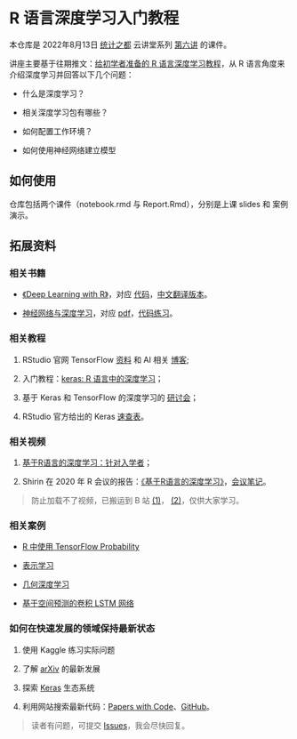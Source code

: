 # R 语言深度学习入门教程

本仓库是 2022年8月13日 [统计之都](https://github.com/cosname) 云讲堂系列 [第六讲](https://mp.weixin.qq.com/s/C3wBiofESC5P-ATupG73xA) 的课件。

讲座主要基于往期推文：[给初学者准备的 R 语言深度学习教程](https://mp.weixin.qq.com/s/Ms89sMFB1LEkks-Pc2y8ug)，从 R 语言角度来介绍深度学习并回答以下几个问题：

- 什么是深度学习？

- 相关深度学习包有哪些？

- 如何配置工作环境？

- 如何使用神经网络建立模型

## 如何使用

仓库包括两个课件（notebook.rmd 与 Report.Rmd），分别是上课 slides 和 案例演示。

## 拓展资料

### 相关书籍

- [《Deep Learning with R》](https://www.manning.com/books/deep-learning-with-r-second-edition?utm_source=kalinowski&utm_medium=affiliate&utm_campaign=book_allaire2_deep_5_24_22&a_aid=kalinowski&a_bid=c7cc060f)，对应 [代码](https://github.com/fmmattioni/deep-learning-with-r-notebooks)，[中文翻译版本](https://item.jd.com/13183476.html)。

- [神经网络与深度学习](https://nndl.github.io/)，对应 [pdf](https://nndl.github.io/nndl-book.pdf)，[代码练习](https://github.com/nndl/exercise)。

### 相关教程

1.  RStudio 官网 TensorFlow [资料](https://tensorflow.rstudio.com/) 和 AI 相关 [博客](https://blogs.rstudio.com/ai/);

2.  入门教程：[keras: R 语言中的深度学习](https://www.datacamp.com/community/tutorials/keras-r-deep-learning)；

3.  基于 Keras 和 TensorFlow 的深度学习的 [研讨会](https://github.com/rstudio-conf-2020/dl-keras-tf)；

4.  RStudio 官方给出的 Keras [速查表](https://raw.githubusercontent.com/rstudio/cheatsheets/main/keras.pdf)。

### 相关视频

1.  [基于R语言的深度学习：针对入学者](https://www.youtube.com/watch?v=xzbVK2tqTfM&t=11978s)；
  
2.  Shirin 在 2020 年 R 会议的报告：[《基于R语言的深度学习》](https://www.youtube.com/watch?v=uBISMeExoqk)，[会议笔记](https://gitlab.com/ShirinG/keras_tutorial_user2020)。

> 防止加载不了视频，已搬运到 B 站 [(1)](https://www.bilibili.com/video/BV1E3411n7Ry/)， [(2)](https://www.bilibili.com/video/BV1W34y1v795/?spm_id_from=333.788)，仅供大家学习。

### 相关案例

-   [R 中使用 TensorFlow Probability](https://blogs.rstudio.com/ai/posts/2019-01-08-getting-started-with-tf-probability/)

-   [表示学习](https://blogs.rstudio.com/ai/posts/2018-10-22-mmd-vae/#our-objective-today)

-   [几何深度学习](https://blogs.rstudio.com/ai/posts/2021-08-26-geometric-deep-learning/)

-   [基于空间预测的卷积 LSTM 网络](https://blogs.rstudio.com/ai/posts/2020-12-17-torch-convlstm/)

### 如何在快速发展的领域保持最新状态

1. 使用 Kaggle 练习实际问题

2. 了解 [arXiv](https://arxiv.org/) 的最新发展

3. 探索 [Keras](https://keras.io/) 生态系统

4. 利用网站搜索最新代码：[Papers with Code](https://paperswithcode.com/)、[GitHub](https://github.com/)。




> 读者有问题，可提交 [Issues](https://github.com/liangliangzhuang/R_for_deep_learning_seminar/issues)，我会尽快回复。

